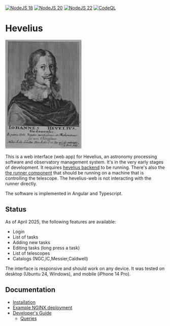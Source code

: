 [![NodeJS 18](https://github.com/tomaszmrugalski/hevelius-web/actions/workflows/node-18.yml/badge.svg)](https://github.com/tomaszmrugalski/hevelius-web/actions/workflows/node-18.yml)
[![NodeJS 20](https://github.com/tomaszmrugalski/hevelius-web/actions/workflows/node-20.yml/badge.svg)](https://github.com/tomaszmrugalski/hevelius-web/actions/workflows/node-20.yml)
[![NodeJS 22](https://github.com/tomaszmrugalski/hevelius-web/actions/workflows/node-22.yml/badge.svg)](https://github.com/tomaszmrugalski/hevelius-web/actions/workflows/node-22.yml)
[![CodeQL](https://github.com/tomaszmrugalski/hevelius-web/actions/workflows/github-code-scanning/codeql/badge.svg)](https://github.com/tomaszmrugalski/hevelius-web/actions/workflows/github-code-scanning/codeql)

# Hevelius

![Hevelius](src/assets/images/hevelius.jpg)

This is a web interface (web app) for Hevelius, an astronomy processing software and observatory management system.
It's in the very early stages of development. It requires [hevelius backend](https://github.com/tomaszmrugalski/hevelius-backend)
to be running. There's also the [the runner component](https://github.com/tomaszmrugalski/hevelius-runner) that should be
running on a machine that is controlling the telescope. The hevelius-web is not interacting with the runner directly.

The software is implemented in Angular and Typescript.

## Status

As of April 2025, the following features are available:

- Login
- List of tasks
- Adding new tasks
- Editing tasks (long press a task)
- List of telescopes
- Catalogs (NGC,IC,Messier,Caldwell)

The interface is responsive and should work on any device. It was tested on desktop (Ubuntu 24, Windows), and mobile (iPhone 14 Pro).

## Documentation

- [Installation](doc/install.md)
- [Example NGINX deployment](doc/nginx-deploy.md)
- [Developer's Guide](doc/devel.md)
  - [Queries](doc/queries.md)
